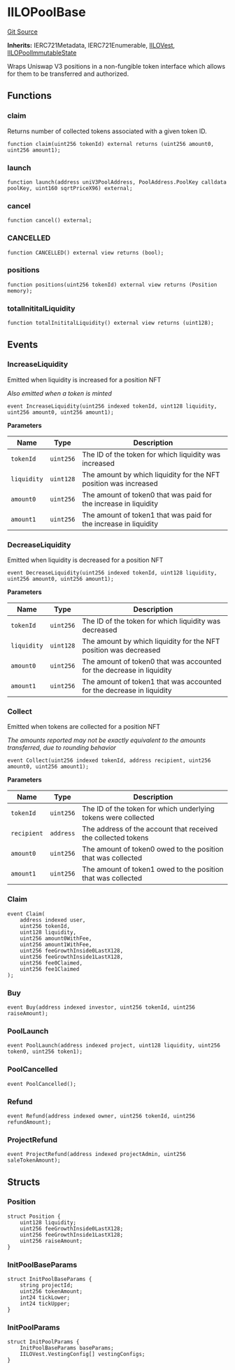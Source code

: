 # IILOPoolBase
[Git Source](https://github.com/KYRDTeam/ilo-contracts/blob/ae631fe4bfbce302e21cc5e317f651168c939703/src/interfaces/IILOPoolBase.sol)

**Inherits:**
IERC721Metadata, IERC721Enumerable, [IILOVest](/src/interfaces/IILOVest.sol/interface.IILOVest.md), [IILOPoolImmutableState](/src/interfaces/IILOPoolImmutableState.sol/interface.IILOPoolImmutableState.md)

Wraps Uniswap V3 positions in a non-fungible token interface which allows for them to be transferred
and authorized.


## Functions
### claim

Returns number of collected tokens associated with a given token ID.


```solidity
function claim(uint256 tokenId) external returns (uint256 amount0, uint256 amount1);
```

### launch


```solidity
function launch(address uniV3PoolAddress, PoolAddress.PoolKey calldata poolKey, uint160 sqrtPriceX96) external;
```

### cancel


```solidity
function cancel() external;
```

### CANCELLED


```solidity
function CANCELLED() external view returns (bool);
```

### positions


```solidity
function positions(uint256 tokenId) external view returns (Position memory);
```

### totalInititalLiquidity


```solidity
function totalInititalLiquidity() external view returns (uint128);
```

## Events
### IncreaseLiquidity
Emitted when liquidity is increased for a position NFT

*Also emitted when a token is minted*


```solidity
event IncreaseLiquidity(uint256 indexed tokenId, uint128 liquidity, uint256 amount0, uint256 amount1);
```

**Parameters**

|Name|Type|Description|
|----|----|-----------|
|`tokenId`|`uint256`|The ID of the token for which liquidity was increased|
|`liquidity`|`uint128`|The amount by which liquidity for the NFT position was increased|
|`amount0`|`uint256`|The amount of token0 that was paid for the increase in liquidity|
|`amount1`|`uint256`|The amount of token1 that was paid for the increase in liquidity|

### DecreaseLiquidity
Emitted when liquidity is decreased for a position NFT


```solidity
event DecreaseLiquidity(uint256 indexed tokenId, uint128 liquidity, uint256 amount0, uint256 amount1);
```

**Parameters**

|Name|Type|Description|
|----|----|-----------|
|`tokenId`|`uint256`|The ID of the token for which liquidity was decreased|
|`liquidity`|`uint128`|The amount by which liquidity for the NFT position was decreased|
|`amount0`|`uint256`|The amount of token0 that was accounted for the decrease in liquidity|
|`amount1`|`uint256`|The amount of token1 that was accounted for the decrease in liquidity|

### Collect
Emitted when tokens are collected for a position NFT

*The amounts reported may not be exactly equivalent to the amounts transferred, due to rounding behavior*


```solidity
event Collect(uint256 indexed tokenId, address recipient, uint256 amount0, uint256 amount1);
```

**Parameters**

|Name|Type|Description|
|----|----|-----------|
|`tokenId`|`uint256`|The ID of the token for which underlying tokens were collected|
|`recipient`|`address`|The address of the account that received the collected tokens|
|`amount0`|`uint256`|The amount of token0 owed to the position that was collected|
|`amount1`|`uint256`|The amount of token1 owed to the position that was collected|

### Claim

```solidity
event Claim(
    address indexed user,
    uint256 tokenId,
    uint128 liquidity,
    uint256 amount0WithFee,
    uint256 amount1WithFee,
    uint256 feeGrowthInside0LastX128,
    uint256 feeGrowthInside1LastX128,
    uint256 fee0Claimed,
    uint256 fee1Claimed
);
```

### Buy

```solidity
event Buy(address indexed investor, uint256 tokenId, uint256 raiseAmount);
```

### PoolLaunch

```solidity
event PoolLaunch(address indexed project, uint128 liquidity, uint256 token0, uint256 token1);
```

### PoolCancelled

```solidity
event PoolCancelled();
```

### Refund

```solidity
event Refund(address indexed owner, uint256 tokenId, uint256 refundAmount);
```

### ProjectRefund

```solidity
event ProjectRefund(address indexed projectAdmin, uint256 saleTokenAmount);
```

## Structs
### Position

```solidity
struct Position {
    uint128 liquidity;
    uint256 feeGrowthInside0LastX128;
    uint256 feeGrowthInside1LastX128;
    uint256 raiseAmount;
}
```

### InitPoolBaseParams

```solidity
struct InitPoolBaseParams {
    string projectId;
    uint256 tokenAmount;
    int24 tickLower;
    int24 tickUpper;
}
```

### InitPoolParams

```solidity
struct InitPoolParams {
    InitPoolBaseParams baseParams;
    IILOVest.VestingConfig[] vestingConfigs;
}
```

